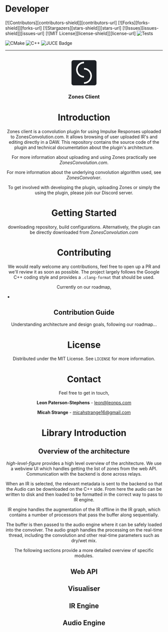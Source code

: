 # Developer

[![Contributors][contributors-shield]][contributors-url]
[![Forks][forks-shield]][forks-url]
[![Stargazers][stars-shield]][stars-url]
[![Issues][issues-shield]][issues-url]
[![MIT License][license-shield]][license-url]
![Tests](https://img.shields.io/github/actions/workflow/status/zones-convolution/zones_convolver/zones_convolver_tests.yml?style=for-the-badge&logo=github&label=TESTS)

![CMake](https://img.shields.io/badge/CMake-%23008FBA.svg?style=for-the-badge&logo=cmake&logoColor=white)
![C++](https://img.shields.io/badge/c++-%2300599C.svg?style=for-the-badge&logo=c%2B%2B&logoColor=white)
![JUCE Badge](https://img.shields.io/badge/JUCE-8DC63F?logo=juce&logoColor=fff&style=for-the-badge)

---

<br />
<div align="center">
  <a href="https://github.com/zones-convolution/zones_client">
    <img src="resources/zones_icon.png" alt="Logo" width="80" height="80">
  </a>

<h3 align="center">Zones Client</h3>

  <p align="center">

# Introduction

Zones client is a convolution plugin for using Impulse Responses uploaded to ZonesConvolution.com. It
allows browsing of user uploaded IR's and editing directly in a DAW. This repository contains the
source code of the plugin and technical documentation about the plugin's architecture.

For more information about uploading and using Zones practically see *ZonesConvolution.com*.

For more information about the underlying convolution algorithm used, see *ZonesConvolver*.

To get involved with developing the plugin, uploading Zones or simply the using the plugin, please
join our Discord server.

# Getting Started

downloading repository, build configurations. Alternatively, the plugin can be directly downloaded from
*ZonesConvolution.com*

# Contributing

We would really welcome any contributions, feel free to open up a PR and we'll review it as soon as possible. The
project largely follows the Google C++ coding style and provides a ```.clang-format``` that should be used.

Currently on our roadmap,

*

## Contribution Guide

Understanding architecture and design goals, following our roadmap...

# License

Distributed under the MIT License. See `LICENSE` for more information.

# Contact

Feel free to get in touch,

**Leon Paterson-Stephens** - leon@leonps.com

**Micah Strange** - micahstrange16@gmail.com

# Library Introduction

## Overview of the architecture

*high-level-figure* provides a high level overview of the architecture. We use a webview UI which
handles getting the list of zones from the web API. Communication with the backend is done across
relays.

When an IR is selected, the relevant metadata is sent to the backend so that the Audio can be
downloaded on the C++ side. From here the audio can be written to disk and then loaded to be formatted
in the correct way to pass to IR engine.

IR engine handles the augmentation of the IR offline in the IR graph, which contains a number
of processors that pass the buffer along sequentially.

The buffer is then passed to the audio engine where it can be safely loaded into the convolver.
The audio graph handles the processing on the real-time thread, including the convolution and other
real-time parameters such as dry/wet mix.

The following sections provide a more detailed overview of specific modules.

## Web API

## Visualiser

## IR Engine

## Audio Engine

